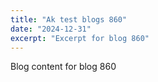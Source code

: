 ```yaml
---
title: "Ak test blogs 860"
date: "2024-12-31"
excerpt: "Excerpt for blog 860"
---
```


Blog content for blog 860